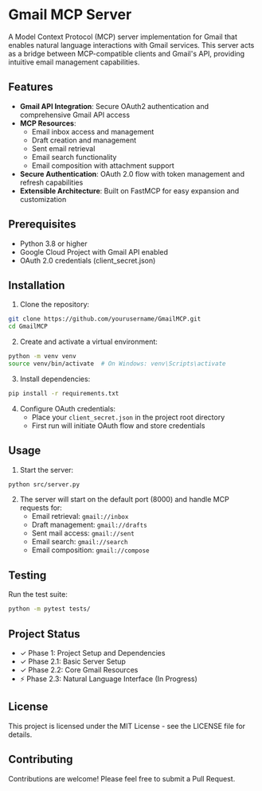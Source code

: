 # Gmail MCP Server

A Model Context Protocol (MCP) server implementation for Gmail that enables natural language interactions with Gmail services. This server acts as a bridge between MCP-compatible clients and Gmail's API, providing intuitive email management capabilities.

## Features

- **Gmail API Integration**: Secure OAuth2 authentication and comprehensive Gmail API access
- **MCP Resources**:
  - Email inbox access and management
  - Draft creation and management
  - Sent email retrieval
  - Email search functionality
  - Email composition with attachment support
- **Secure Authentication**: OAuth 2.0 flow with token management and refresh capabilities
- **Extensible Architecture**: Built on FastMCP for easy expansion and customization

## Prerequisites

- Python 3.8 or higher
- Google Cloud Project with Gmail API enabled
- OAuth 2.0 credentials (client_secret.json)

## Installation

1. Clone the repository:
```bash
git clone https://github.com/yourusername/GmailMCP.git
cd GmailMCP
```

2. Create and activate a virtual environment:
```bash
python -m venv venv
source venv/bin/activate  # On Windows: venv\Scripts\activate
```

3. Install dependencies:
```bash
pip install -r requirements.txt
```

4. Configure OAuth credentials:
   - Place your `client_secret.json` in the project root directory
   - First run will initiate OAuth flow and store credentials

## Usage

1. Start the server:
```bash
python src/server.py
```

2. The server will start on the default port (8000) and handle MCP requests for:
   - Email retrieval: `gmail://inbox`
   - Draft management: `gmail://drafts`
   - Sent mail access: `gmail://sent`
   - Email search: `gmail://search`
   - Email composition: `gmail://compose`

## Testing

Run the test suite:
```bash
python -m pytest tests/
```

## Project Status

- ✓ Phase 1: Project Setup and Dependencies
- ✓ Phase 2.1: Basic Server Setup
- ✓ Phase 2.2: Core Gmail Resources
- ⚡ Phase 2.3: Natural Language Interface (In Progress)

## License

This project is licensed under the MIT License - see the LICENSE file for details.

## Contributing

Contributions are welcome! Please feel free to submit a Pull Request. 